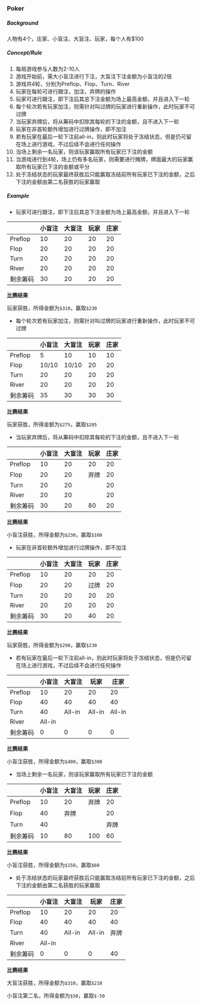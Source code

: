 ### Poker

##### Background

人物有4个，庄家、小盲注、大盲注、玩家，每个人有$100

##### Concept/Rule

1. 每局游戏参与人数为2-10人
2. 游戏开始前，需大小盲注进行下注，大盲注下注金额为小盲注的2倍
3. 游戏共4轮，分别为Preflop、Flop、Turn、River
4. 玩家在每轮可进行跟注，加注，弃牌的操作
5. 玩家可进行跟注，即下注后其总下注金额为场上最高金额，并且进入下一轮
6. 每个轮次若有玩家加注，则需针对叫过牌的玩家进行重新操作，此时玩家不可过牌
7. 当玩家弃牌后，将从筹码中扣除其每轮的下注的金额，且不进入下一轮
8. 玩家在非首轮额外增加进行过牌操作，即不加注
9. 若有玩家在最后一轮下注前all-in，则此时玩家将处于冻结状态，但是仍可留在场上进行游戏，不过后续不会进行任何操作
10. 当场上剩余一名玩家，则该玩家赢取所有玩家已下注的金额
11. 当游戏进行到4轮，场上仍有多名玩家，则需要进行摊牌，牌面最大的玩家赢取所有玩家已下注的金额或平分
12. 处于冻结状态的玩家最终获胜后只能赢取冻结前所有玩家已下注的金额，之后下注的金额由第二名获胜的玩家赢取

##### Example
* 玩家可进行跟注，即下注后其总下注金额为场上最高金额，并且进入下一轮

|          | 小盲注 | 大盲注 | 玩家 | 庄家 |
| -------- | ------ | ------ | ---- | ---- |
| Preflop  | 10     | 20     | 20   | 20   |
| Flop     | 20     | 20     | 20   | 20   |
| Turn     | 20     | 20     | 20   | 20   |
| River    | 20     | 20     | 20   | 20   |
| 剩余筹码 | 30     | 20     | 20   | 20   |

**比赛结果**

玩家获胜，所得金额为`$310`，赢取`$230`

* 每个轮次若有玩家加注，则需针对叫过牌的玩家进行重新操作，此时玩家不可过牌

|          | 小盲注 | 大盲注 | 玩家 | 庄家 |
| -------- | ------ | ------ | ---- | ---- |
| Preflop  | 5      | 10     | 10   | 10   |
| Flop     | 10/10  | 10/10  | 20   | 20   |
| Turn     | 20     | 20     | 20   | 20   |
| River    | 20     | 20     | 20   | 20   |
| 剩余筹码 | 35     | 30     | 30   | 30   |

**比赛结果**

玩家获胜，所得金额为`$275`，赢取`$205`

* 当玩家弃牌后，将从筹码中扣除其每轮的下注的金额，且不进入下一轮

|          | 小盲注 | 大盲注 | 玩家 | 庄家 |
| -------- | ------ | ------ | ---- | ---- |
| Preflop  | 10     | 20     | 20   | 20   |
| Flop     | 20     | 20     | 弃牌 | 20   |
| Turn     | 20     | 20     |      | 20   |
| River    | 20     | 20     |      | 20   |
| 剩余筹码 | 30     | 20     | 80   | 20   |

**比赛结果**

小盲注获胜，所得金额为`$230`，赢取`$160`

* 玩家在非首轮额外增加进行过牌操作，即不加注

|          | 小盲注 | 大盲注 | 玩家 | 庄家 |
| -------- | ------ | ------ | ---- | ---- |
| Preflop  | 10     | 20     | 20   | 20   |
| Flop     | 20     | 20     | 过牌 | 20   |
| Turn     | 20     | 20     | 20   | 20   |
| River    | 20     | 20     | 20   | 20   |
| 剩余筹码 | 30     | 20     | 40   | 20   |

**比赛结果**

玩家获胜，所得金额为`$290`，赢取`$230`

* 若有玩家在最后一轮下注前all-in，则此时玩家将处于冻结状态，但是仍可留在场上进行游戏，不过后续不会进行任何操作

|          | 小盲注 | 大盲注 | 玩家   | 庄家   |
| -------- | ------ | ------ | ------ | ------ |
| Preflop  | 10     | 20     | 20     | 20     |
| Flop     | 40     | 40     | 40     | 40     |
| Turn     | 40     | All-in | All-in | All-in |
| River    | All-in |        |        |        |
| 剩余筹码 | 0      | 0      | 0      | 0      |

**比赛结果**

小盲注获胜，所得金额为`$400`，赢取`$300`

* 当场上剩余一名玩家，则该玩家赢取所有玩家已下注的金额

|          | 小盲注 | 大盲注 | 玩家 | 庄家 |
| -------- | ------ | ------ | ---- | ---- |
| Preflop  | 10     | 20     | 弃牌 | 20   |
| Flop     | 40     | 弃牌   |      | 20   |
| Turn     | 40     |        |      | 弃牌 |
| 剩余筹码 | 10     | 80     | 100  | 60   |

**比赛结果**

小盲注获胜，所得金额为`$150`，赢取`$60`

* 处于冻结状态的玩家最终获胜后只能赢取冻结前所有玩家已下注的金额，之后下注的金额由第二名获胜的玩家赢取

|          | 小盲注 | 大盲注 | 玩家   | 庄家 |
| -------- | ------ | ------ | ------ | ---- |
| Preflop  | 10     | 20     | 20     | 20   |
| Flop     | 40     | 40     | 40     | 40   |
| Turn     | 40     | All-in | All-in | 弃牌 |
| River    | All-in |        |        |      |
| 剩余筹码 | 0      | 0      | 0      | 40   |

**比赛结果**

大盲注获胜，所得金额为`$310`，赢取`$210`

小盲注第二名，所得金额为`$50`，赢取`$-50`